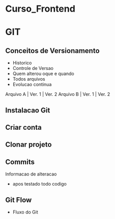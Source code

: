 # Curso_Frontend

# GIT

## Conceitos de Versionamento

 - Historico
 - Controle de Versao
 - Quem alterou oque e quando
 - Todos arquivos
 - Evolucao continua

Arquivo A | Ver. 1 | Ver. 2
Arquivo B | Ver. 1 | Ver. 2

## Instalacao Git

## Criar conta

## Clonar projeto

## Commits

Informacao de alteracao

 - apos testado todo codigo

## Git Flow

 - Fluxo do Git
